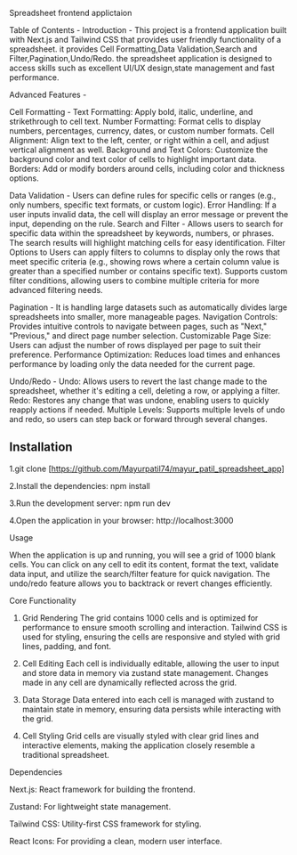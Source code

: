 Spreadsheet frontend applictaion

Table of Contents - 
Introduction -
This project is a frontend application built with Next.js and Tailwind CSS that provides user friendly functionality of a spreadsheet.
it provides Cell Formatting,Data Validation,Search and Filter,Pagination,Undo/Redo.
the spreadsheet application is designed to access skills such as excellent UI/UX design,state management and fast performance.

Advanced Features -

Cell Formatting -
Text Formatting: Apply bold, italic, underline, and strikethrough to cell text.
Number Formatting: Format cells to display numbers, percentages, currency, dates, or custom number formats.
Cell Alignment: Align text to the left, center, or right within a cell, and adjust vertical alignment as well.
Background and Text Colors: Customize the background color and text color of cells to highlight important data.
Borders: Add or modify borders around cells, including color and thickness options.

Data Validation -
Users can define rules for specific cells or ranges (e.g., only numbers, specific text formats, or custom logic).
Error Handling: If a user inputs invalid data, the cell will display an error message or prevent the input, depending on the rule.
Search and Filter -
Allows users to search for specific data within the spreadsheet by keywords, numbers, or phrases. The search results will highlight matching cells for easy identification.
Filter Options to Users can apply filters to columns to display only the rows that meet specific criteria (e.g., showing rows where a certain column value is greater than a specified number or contains specific text).
Supports custom filter conditions, allowing users to combine multiple criteria for more advanced filtering needs.

Pagination -
It is handling large datasets such as automatically divides large spreadsheets into smaller, more manageable pages.
Navigation Controls: Provides intuitive controls to navigate between pages, such as "Next," "Previous," and direct page number selection.
Customizable Page Size: Users can adjust the number of rows displayed per page to suit their preference.
Performance Optimization: Reduces load times and enhances performance by loading only the data needed for the current page.

Undo/Redo -
Undo: Allows users to revert the last change made to the spreadsheet, whether it's editing a cell, deleting a row, or applying a filter.
Redo: Restores any change that was undone, enabling users to quickly reapply actions if needed.
Multiple Levels: Supports multiple levels of undo and redo, so users can step back or forward through several changes.

Installation
-
1.git clone [https://github.com/Mayurpatil74/mayur_patil_spreadsheet_app] 

2.Install the dependencies:
npm install

3.Run the development server:
npm run dev

4.Open the application in your browser:
http://localhost:3000

Usage

When the application is up and running, you will see a grid of 1000 blank cells. You can click on any cell to edit its content, format the text, validate data input, and utilize the search/filter feature for quick navigation. The undo/redo feature allows you to backtrack or revert changes efficiently.

Core Functionality
1. Grid Rendering
The grid contains 1000 cells and is optimized for performance to ensure smooth scrolling and interaction. Tailwind CSS is used for styling, ensuring the cells are responsive and styled with grid lines, padding, and font.

2. Cell Editing
Each cell is individually editable, allowing the user to input and store data in memory via zustand state management. Changes made in any cell are dynamically reflected across the grid.

3. Data Storage
Data entered into each cell is managed with zustand to maintain state in memory, ensuring data persists while interacting with the grid.

4. Cell Styling
Grid cells are visually styled with clear grid lines and interactive elements, making the application closely resemble a traditional spreadsheet.

Dependencies

Next.js: React framework for building the frontend.

Zustand: For lightweight state management.

Tailwind CSS: Utility-first CSS framework for styling.

React Icons: For providing a clean, modern user interface.



